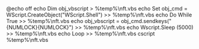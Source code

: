 @echo off
echo Dim obj_vbscript > %temp%\nft.vbs
echo Set obj_cmd = WScript.CreateObject("WScript.Shell")    >> %temp%\nft.vbs
echo Do While True >> %temp%\nft.vbs
echo  obj_vbscript = obj_cmd.sendkeys("{NUMLOCK}{NUMLOCK}") >> %temp%\nft.vbs
echo  Wscript.Sleep (5000) >> %temp%\nft.vbs
echo Loop >> %temp%\nft.vbs
cscript %temp%\nft.vbs
